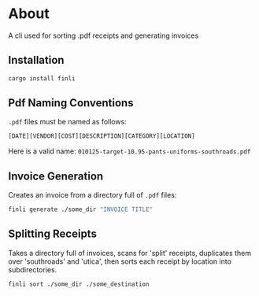 # About
A cli used for sorting .pdf receipts and generating invoices

## Installation
```bash
cargo install finli
```

## Pdf Naming Conventions
`.pdf` files must be named as follows:
```bash
[DATE][VENDOR][COST][DESCRIPTION][CATEGORY][LOCATION]
```

Here is a valid name: `010125-target-10.95-pants-uniforms-southroads.pdf`

## Invoice Generation
Creates an invoice from a directory full of `.pdf` files:
```bash
finli generate ./some_dir "INVOICE TITLE"
```

## Splitting Receipts
Takes a directory full of invoices, scans for 'split' receipts, duplicates them over 'southroads' and 'utica', then sorts each receipt by location into subdirectories.
```bash
finli sort ./some_dir ./some_destination
```
